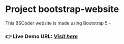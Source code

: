 # Project bootstrap-website
This BSCoder website is made using Bootstrap 5 -
### **👉 Live Demo URL:** <a href="https://shreyash00007.github.io/bootstrap-website/">***Visit here*** </a>
